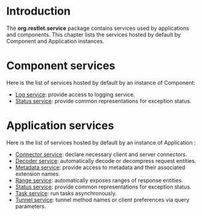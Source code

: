# Introduction

The **org.restlet.service** package contains services used by
applications and components. This chapter lists the services hosted by
default by Component and Application instances.

# Component services

Here is the list of services hosted by default by an instance of
Component:

-   [Log service](technical-resources/restlet-framework/guide/2.3/core/services/log "Log service"): provide access to logging service.
-   [Status service](technical-resources/restlet-framework/guide/2.3/core/services/status "Status service"): provide common representations for exception status.

# Application services

Here is the list of services hosted by default by an instance of
Application :

-   [Connector service](technical-resources/restlet-framework/guide/2.3/core/services/connector "Connector service"): declare necessary client and server connectors.
-   [Decoder service](technical-resources/restlet-framework/guide/2.3/core/services/decoder "Decoder service"): automatically decode or decompress request entities.
-   [Metadata service](technical-resources/restlet-framework/guide/2.3/core/services/metadata "Metadata service"): provide access to metadata and their associated extension names.
-   [Range service](technical-resources/restlet-framework/guide/2.3/core/services/range "Range service"): automatically exposes ranges of response entities.
-   [Status service](technical-resources/restlet-framework/guide/2.3/core/services/status "Status service"): provide common representations for exception status.
-   [Task service](technical-resources/restlet-framework/guide/2.3/core/services/task "Task service"): run tasks asynchronously.
-   [Tunnel service](technical-resources/restlet-framework/guide/2.3/core/services/tunnel "Tunnel service"): tunnel method names or client preferences via query parameters.
